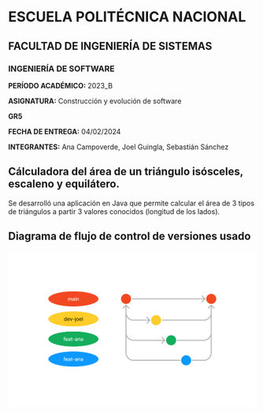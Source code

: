 # ESCUELA POLITÉCNICA NACIONAL

## FACULTAD DE INGENIERÍA DE SISTEMAS

### INGENIERÍA DE SOFTWARE

**PERÍODO ACADÉMICO:** 2023_B

**ASIGNATURA:** Construcción y evolución de software		

**GR5**

**FECHA DE ENTREGA:** 04/02/2024

**INTEGRANTES:** Ana Campoverde, Joel Guingla, Sebastián Sánchez

## Cálculadora del área de un triángulo isósceles, escaleno y equilátero.

Se desarrolló una aplicación en Java que permite calcular el área de 3 tipos de triángulos a partir 3 valores  conocidos (longitud de los lados).

## Diagrama de flujo de control de versiones usado
![flow-chart](/images/imageFlowChart.png)





